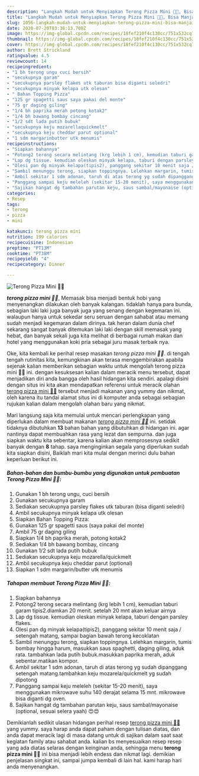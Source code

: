 ```yaml
---
description: "Langkah Mudah untuk Menyiapkan Terong Pizza Mini 🍆🍕, Bisa Manjain Lidah"
title: "Langkah Mudah untuk Menyiapkan Terong Pizza Mini 🍆🍕, Bisa Manjain Lidah"
slug: 1056-langkah-mudah-untuk-menyiapkan-terong-pizza-mini-bisa-manjain-lidah
date: 2020-07-20T03:38:13.708Z
image: https://img-global.cpcdn.com/recipes/18fef210f4c130cc/751x532cq70/terong-pizza-mini-🍆🍕-foto-resep-utama.jpg
thumbnail: https://img-global.cpcdn.com/recipes/18fef210f4c130cc/751x532cq70/terong-pizza-mini-🍆🍕-foto-resep-utama.jpg
cover: https://img-global.cpcdn.com/recipes/18fef210f4c130cc/751x532cq70/terong-pizza-mini-🍆🍕-foto-resep-utama.jpg
author: Brett Strickland
ratingvalue: 4.5
reviewcount: 14
recipeingredient:
- "1 bh terong ungu cuci bersih"
- "secukupnya garam"
- "secukupnya parsley flakes utk taburan bisa diganti seledri"
- "secukupnya minyak kelapa utk olesan"
- " Bahan Topping Pizza"
- "125 gr spagetti saus saya pakai del monte"
- "75 gr daging giling"
- "1/4 bh paprika merah potong kotak2"
- "1/4 bh bawang bombay cincang"
- "1/2 sdt lada putih bubuk"
- "secukupnya keju mozarellaquickmelt"
- "secukupnya keju cheddar parut optional"
- "1 sdm margarinbutter utk menumis"
recipeinstructions:
- "Siapkan bahannya"
- "Potong2 terong secara melintang (krg lebih 1 cm), kemudian taburi garam tipis2.diamkan 20 menit. setelah 20 mnt akan keluar airnya"
- "Lap dg tissue. kemudian oleskan minyak kelapa, taburi dengan parsley flakes."
- "Olesi pan dg minyak kelapa(tipis2), panggang sekitar 10 menit saja / setengah matang, sampai bagian bawah terong kecoklatan"
- "Sambil menunggu terong, siapkan toppingnya. Lelehkan margarin, tumis bombay hingga harum, masukkan saus spaghetti, daging giling, aduk rata. tambahkan lada putih bubuk.masukkan paprika merah, aduk sebentar.matikan kompor."
- "Ambil sekitar 1 sdm adonan, taruh di atas terong yg sudah dipanggang setengah matang.tambahkan keju mozarela/quickmelt yg sudah dipotong"
- "Panggang sampai keju meleleh (sekitar 15-20 menit), saya menggunakan mikrowave suhu 140 derajat selama 15 mnt. mikrowave bisa diganti dg oven."
- "Sajikan hangat dg tambahan parutan keju, saus sambal/mayonaise (optional, sesuai selera yaah) 😍😍"
categories:
- Resep
tags:
- terong
- pizza
- mini

katakunci: terong pizza mini 
nutrition: 199 calories
recipecuisine: Indonesian
preptime: "PT13M"
cooktime: "PT38M"
recipeyield: "4"
recipecategory: Dinner

---
```



![Terong Pizza Mini 🍆🍕](https://img-global.cpcdn.com/recipes/18fef210f4c130cc/751x532cq70/terong-pizza-mini-🍆🍕-foto-resep-utama.jpg)

<b><i>terong pizza mini 🍆🍕</i></b>, Memasak bisa menjadi bentuk hobi yang menyenangkan dilakukan oleh banyak kalangan. tidaklah hanya para bunda, sebagian laki laki juga banyak juga yang senang dengan kegemaran ini. walaupun hanya untuk sekedar seru seruan dengan sahabat atau memang sudah menjadi kegemaran dalam dirinya. tak heran dalam dunia chef sekarang sangat banyak ditemukan laki laki dengan skill memasak yang hebat, dan banyak sekali juga kita melihat di berbagai rumah makan dan hotel yang menggunakan koki pria sebagai juru masak terbaik nya.



Oke, kita kembali ke perihal resep masakan <i>terong pizza mini 🍆🍕</i>. di tengah tengah rutinitas kita, kemungkinan akan terasa menggembirakan apabila sejenak kalian memberikan sebagian waktu untuk mengolah terong pizza mini 🍆🍕 ini. dengan kesuksesan kalian dalam meracik menu tersebut, dapat menjadikan diri anda bangga oleh hasil hidangan kita sendiri. apalagi disini dengan situs ini kita akan mendapatkan referensi untuk meracik olahan <u>terong pizza mini 🍆🍕</u> tersebut menjadi makanan yang yummy dan nikmat, oleh karena itu tandai alamat situs ini di komputer anda sebagai sebagian rujukan kalian dalam mengolah olahan baru yang nikmat.


Mari langsung saja kita memulai untuk mencari perlengkapan yang diperlukan dalam membuat makanan <u><i>terong pizza mini 🍆🍕</i></u> ini. setidak tidaknya dibutuhkan <b>13</b> bahan bahan yang dibutuhkan di hidangan ini. agar nantinya dapat membuahkan rasa yang lezat dan sempurna. dan juga siapkan waktu kita sebentar, karena kalian akan memprosesnya sedikit banyak dengan <b>8</b> tahap. saya menginginkan segala yang diperlukan sudah kita siapkan disini, Baiklah mari kita mulai dengan merinci dulu bahan keperluan berikut ini.

<!--inarticleads1-->

##### Bahan-bahan dan bumbu-bumbu yang digunakan untuk pembuatan Terong Pizza Mini 🍆🍕:

1. Gunakan 1 bh terong ungu, cuci bersih
1. Gunakan secukupnya garam
1. Sediakan secukupnya parsley flakes utk taburan (bisa diganti seledri)
1. Ambil secukupnya minyak kelapa utk olesan
1. Siapkan  Bahan Topping Pizza:
1. Gunakan 125 gr spagetti saus (saya pakai del monte)
1. Ambil 75 gr daging giling
1. Siapkan 1/4 bh paprika merah, potong kotak2
1. Sediakan 1/4 bh bawang bombay, cincang
1. Gunakan 1/2 sdt lada putih bubuk
1. Sediakan secukupnya keju mozarella/quickmelt
1. Ambil secukupnya keju cheddar parut (optional)
1. Siapkan 1 sdm margarin/butter utk menumis




<!--inarticleads2-->

##### Tahapan membuat Terong Pizza Mini 🍆🍕:

1. Siapkan bahannya
1. Potong2 terong secara melintang (krg lebih 1 cm), kemudian taburi garam tipis2.diamkan 20 menit. setelah 20 mnt akan keluar airnya
1. Lap dg tissue. kemudian oleskan minyak kelapa, taburi dengan parsley flakes.
1. Olesi pan dg minyak kelapa(tipis2), panggang sekitar 10 menit saja / setengah matang, sampai bagian bawah terong kecoklatan
1. Sambil menunggu terong, siapkan toppingnya. Lelehkan margarin, tumis bombay hingga harum, masukkan saus spaghetti, daging giling, aduk rata. tambahkan lada putih bubuk.masukkan paprika merah, aduk sebentar.matikan kompor.
1. Ambil sekitar 1 sdm adonan, taruh di atas terong yg sudah dipanggang setengah matang.tambahkan keju mozarela/quickmelt yg sudah dipotong
1. Panggang sampai keju meleleh (sekitar 15-20 menit), saya menggunakan mikrowave suhu 140 derajat selama 15 mnt. mikrowave bisa diganti dg oven.
1. Sajikan hangat dg tambahan parutan keju, saus sambal/mayonaise (optional, sesuai selera yaah) 😍😍




Demikianlah sedikit ulasan hidangan perihal resep <u>terong pizza mini 🍆🍕</u> yang yummy. saya harap anda dapat paham dengan tulisan diatas, dan anda dapat meracik lagi di masa datang untuk di sajikan dalam saat saat kegiatan family atau sahabat anda. kalian bs menyesuaikan resep resep yang ada diatas selaras dengan keinginan anda, sehingga menu <b>terong pizza mini 🍆🍕</b> ini bisa menjadi lebih endess dan nikmat lagi. demikian penjelasan singkat ini, sampai jumpa kembali di lain hal. kami harap hari anda menyenangkan.
